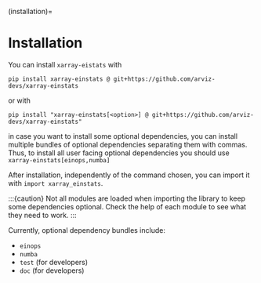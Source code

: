 (installation)=
# Installation

You can install `xarray-eistats` with

```
pip install xarray-einstats @ git+https://github.com/arviz-devs/xarray-einstats
```

or with

```
pip install "xarray-einstats[<option>] @ git+https://github.com/arviz-devs/xarray-einstats"
```

in case you want to install some optional dependencies, you can install multiple bundles
of optional dependencies separating them with commas. Thus, to install all user facing
optional dependencies you should use `xarray-einstats[einops,numba]`

After installation, independently of the command chosen,
you can import it with `import xarray_einstats`.

:::{caution}
Not all modules are loaded when importing the library to keep
some dependencies optional. Check the help of each module
to see what they need to work.
:::

Currently, optional dependency bundles include:

* `einops`
* `numba`
* `test` (for developers)
* `doc` (for developers)
